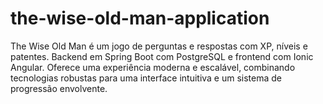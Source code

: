 # the-wise-old-man-application
The Wise Old Man é um jogo de perguntas e respostas com XP, níveis e patentes. Backend em Spring Boot com PostgreSQL e frontend com Ionic Angular. Oferece uma experiência moderna e escalável, combinando tecnologias robustas para uma interface intuitiva e um sistema de progressão envolvente.
